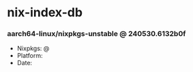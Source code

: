 # nix-index-db
### aarch64-linux/nixpkgs-unstable @ 240530.6132b0f
- Nixpkgs: @[](https://github.com/NixOS/nixpkgs/commit/6132b0f6e344ce2fe34fc051b72fb46e34f668e0)
- Platform: 
- Date: 
